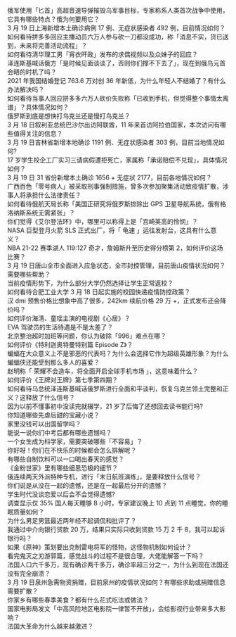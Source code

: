 俄军使用「匕首」高超音速导弹摧毁乌军事目标，专家称系人类首次战争中使用，它具有哪些特点？俄为何要用它？  
3 月 19 日上海新增本土确诊病例 17 例、无症状感染者 492 例，目前情况如何？  
如何看待拼多多回应主播动员六万人参与砍一刀都没成功，称「消息不实，货已送到，未来将完善活动流程」？  
如何看待清华理工男「宵衣旰政」发布的求偶视频以及众妹子的回应？  
泽连斯基喊话俄方「是时候见面谈谈了，否则你们撑不下去了」，现在到俄乌元首会晤的时机了吗？  
2021 年我国结婚登记 763.6 万对创 36 年新低，为什么年轻人不结婚了？有什么办法解决吗？  
如何看待当事人回应拼多多六万人砍价失败称「已收到手机，但觉得整个事情太离谱」？具体情况如何？  
俄罗斯到底是想快打乌克兰还是慢打乌克兰？  
3 月 18 日叙利亚总统巴沙尔出访阿联酋，11 年来首访阿拉伯国家，本次访问有哪些值得关注的信息？  
3 月 19 日吉林省新增本地确诊 1191 例、无症状感染者 303 例，目前当地情况如何?  
17 岁学生校企工厂实习三请病假遭拒死亡，家属称「承诺赔偿不兑现」，具体情况如何？  
3 月 19 日 31 省份新增本土确诊 1656 + 无症状 2177，目前各地情况如何？  
广西百色「零号病人」被采取刑事强制措施，曾多次参加聚集活动致疫情扩散，涉事人将承担什么法律责任？  
如何看待俄航天局长称「美国正研究将俄罗斯排除出 GPS 卫星导航系统，俄有格洛纳斯系统无需紧张」？  
你们觉得《艾尔登法环》中，哪里可以称得上是「宫崎英高的怜悯」？  
NASA 巨型登月火箭 SLS 正式出厂，将「 龟速 」运往发射台，这具有什么意义？  
NBA 21-22 赛季湖人 119:127 奇才，詹姆斯升至历史得分榜第 2，如何评价这场比赛？  
3 月 19 日唐山全市全面进入应急状态，全市封控管理，目前唐山疫情状况如何？需要哪些帮助？  
当前疫情形势下，为什么部分大学仍然选择让学生正常返校？  
如何看待合肥工业大学 3 月 18 日起实施的校园快递疫情防控政策？  
汉 dmi 预售价格比想象中高了很多，242km 续航价格 29 万 +，正式发布还会降价吗？  
如何评价海清、童瑶主演的电视剧《心居》？  
EVA 驾驶员的生活待遇是不是太差了？  
北京整治超时加班等问题，你认为破除「996」难点在哪？  
如何评价《特利迦奥特曼特别篇 Episode Z》？  
蝙蝠在大众意义上不是邪恶的代表吗？为什么会选择它作为超级英雄形象？为什么蝙蝠侠还能受到那么多人的喜爱？  
赵明称「 荣耀不会造车，将全面开启全球手机市场 」，这意味着什么？  
如何评价《王牌对王牌》第七季第四期？  
如何看待乌总统泽连斯基喊话俄罗斯进行全面和平谈判，恢复乌克兰领土完整和正义？这释放了什么信号？  
因为以前不懂事初中没读完就辍学，21 岁了后悔了还想回去读书能行吗?  
你知道哪些先虐后甜的宝藏小说？  
家里没钱可以出国留学吗？  
能说一说你们中考后都有哪些遗憾吗？  
一个女生成为科学家，需要突破哪些「不容易」？  
你好呀！你们在不快乐的时候都会怎么排解呢？  
有哪些自制饮料可以一口喝出春天的感觉？  
《金粉世家》里有哪些细思恐极的细节？  
俄连续两天外派特种专机，进行「末日航班演练」，是要释放什么信号？  
你们说是从没在一起的遗憾，还是在一起最后分开的遗憾？  
学生时代没谈恋爱以后会不会觉得遗憾?  
调查显示仅 35% 国人每天睡够 8 小时，专家建议晚上 10 点到 11 点睡觉，你的睡眠质量如何？  
为什么男足男篮最近两年经不起调侃和批评了？  
我通过中介向银行贷款 20 万，结果只实际只收到贷款 15 万 2 千 8，我可以起诉银行吗？  
如果《原神》策划要出克制雷电将军的怪物，这怪物机制如何设计？  
看完鬼灭之刃游郭篇，感觉战斗的过程不是很合理，大佬能解答一下吗？  
法国人口六千多万，现有确诊两千多万，确诊率超三分之一，为什么到现在法国还没有完全崩溃？  
3 月 19 日泉州急需物资捐赠，目前泉州的疫情状况如何？有哪些求助或捐赠信息需要扩散？  
你家乡有哪些春季美食？都有什么花式吃法或做法？  
国家电影局发文「中高风险地区电影院一律暂不开放」，会给影视行业带来多大影响？  
法国大革命为什么越来越激进？  
